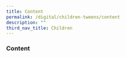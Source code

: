 ```yaml
---
title: Content
permalink: /digital/children-tweens/content
description: ""
third_nav_title: Children
---
```


### **Content**
